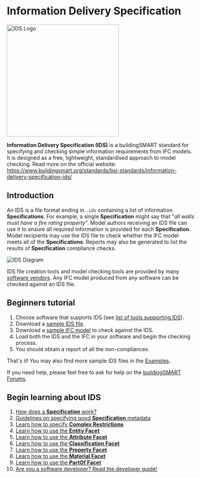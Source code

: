 # Information Delivery Specification

<img src="Graphics/IDS-logo-with-letters.png" alt="IDS Logo" width="300"/>

**Information Delivery Specification (IDS)** is a buildingSMART standard for specifying and checking simple information requirements from IFC models. It is designed as a free, lightweight, standardised approach to model checking. Read more on the official website: https://www.buildingsmart.org/standards/bsi-standards/information-delivery-specification-ids/

## Introduction

An IDS is a file format ending in `.ids` containing a list of information **Specifications**. For example, a single **Specification** might say that "_all walls must have a fire rating property_". Model authors receiving an IDS file can use it to ensure all required information is provided for each **Specification**. Model recipients may use the IDS file to check whether the IFC model meets all of the **Specifications**. Reports may also be generated to list the results of **Specification** compliance checks.

![IDS Diagram](Graphics/ids-diagram.png)

IDS file creation tools and model checking tools are provided by many [software vendors](https://technical.buildingsmart.org/ids-software-implementations/). Any IFC model produced from any software can be checked against an IDS file.

## Beginners tutorial

 1. Choose software that supports IDS (see [list of tools supporting IDS](https://technical.buildingsmart.org/ids-software-implementations/)).
 2. Download a [sample IDS file](../Examples/IDS_wooden-windows.ids).
 3. Download a [sample IFC model](../Examples/IDS_wooden-windows_IFC.ifc) to check against the IDS.
 4. Load both the IDS and the IFC in your software and begin the checking process.
 5. You should obtain a report of all the non-compliances.

That's it! You may also find more sample IDS files in the [Examples](../Examples).

If you need help, please feel free to ask for help on the [buildingSMART Forums](https://forums.buildingsmart.org/).

## Begin learning about IDS

 1. [How does a **Specification** work?](specifications.md)
 1. [Guidelines on specifying good **Specification** metadata](ids-metadata.md)
 1. [Learn how to specify **Complex Restrictions**](restrictions.md)
 1. [Learn how to use the **Entity Facet**](entity-facet.md)
 1. [Learn how to use the **Attribute Facet**](attribute-facet.md)
 1. [Learn how to use the **Classification Facet**](classification-facet.md)
 1. [Learn how to use the **Property Facet**](property-facet.md)
 1. [Learn how to use the **Material Facet**](material-facet.md)
 1. [Learn how to use the **PartOf Facet**](partof-facet.md)
 1. [Are you a software developer? Read the developer guide!](../ImplementersDocumentation/developer-guide.md)
